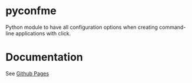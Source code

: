
# pyconfme

Python module to have all configuration options when creating command-line applications with click.

# Documentation

See [Github Pages](https://bnaard.github.io/pyconfme/)
